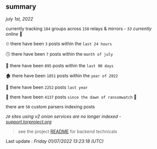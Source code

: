 
## summary
_july 1st, 2022_

currently tracking `104` groups across `150` relays & mirrors - _`53` currently online_ 📡

⏲ there have been `3` posts within the `last 24 hours`

🕓 there have been `7` posts within the `month of july`

📅 there have been `895` posts within the `last 90 days`

🏚 there have been `1851` posts within the `year of 2022`

🚀 there have been `2252` posts `last year`

🦕 there have been `4137` posts `since the dawn of ransomwatch` 🐣

there are `50` custom parsers indexing posts

_`20` sites using v2 onion services are no longer indexed - [support.torproject.org](https://support.torproject.org/onionservices/v2-deprecation/)_

> see the project [README](https://github.com/jmousqueton/ransomwatch#readme) for backend technicals



Last update : _Friday 01/07/2022 13:23:18 (UTC)_


